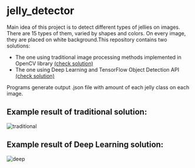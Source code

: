 # jelly_detector
Main idea of this project is to detect different types of jellies on images. There are 15 types of them, varied by shapes and colors. On every image, they are placed on white background.This repository contains two solutions:
 - The one using traditional image processing methods implemented in OpenCV library [(check solution)](https://github.com/dmn-sjk/jelly_detection/tree/traditional)
 - The one using Deep Learning and TensorFlow Object Detection API [(check solution)](https://github.com/dmn-sjk/jelly_detection/tree/tensorflow)

 Programs generate output .json file with amount of each jelly class on each image.

## Example result of traditional solution:
![traditional](https://user-images.githubusercontent.com/71564608/126879922-8dbd16b4-89b2-4be2-8971-f6800ecb0f27.png)

## Example result of Deep Learning solution:
![deep](https://user-images.githubusercontent.com/71564608/126880276-4ea26234-3d1d-4c56-baa3-4ea4183a8252.png)
